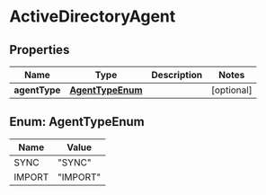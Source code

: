 

# ActiveDirectoryAgent


## Properties

| Name | Type | Description | Notes |
|------------ | ------------- | ------------- | -------------|
|**agentType** | [**AgentTypeEnum**](#AgentTypeEnum) |  |  [optional] |



## Enum: AgentTypeEnum

| Name | Value |
|---- | -----|
| SYNC | &quot;SYNC&quot; |
| IMPORT | &quot;IMPORT&quot; |



